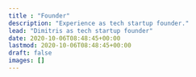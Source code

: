 ```yaml
---
title : "Founder"
description: "Experience as tech startup founder."
lead: "Dimitris as tech startup founder"
date: 2020-10-06T08:48:45+00:00
lastmod: 2020-10-06T08:48:45+00:00
draft: false
images: []
---
```


